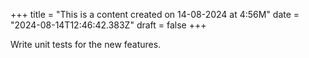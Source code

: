+++
title = "This is a content created on 14-08-2024 at 4:56M"
date = "2024-08-14T12:46:42.383Z"
draft = false
+++

  Write unit tests for the new features.
        